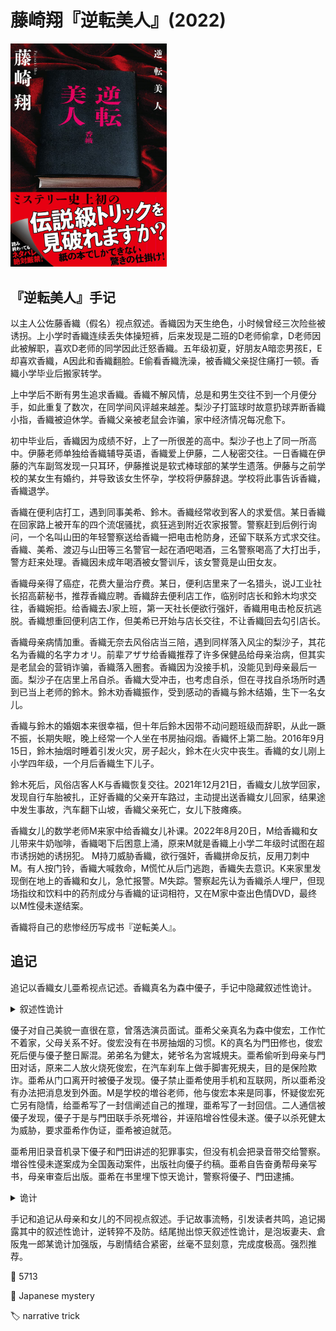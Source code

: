 # 藤崎翔『逆転美人』(2022)

<img src=images/2022_cover.jpg width=250/>

## 『逆転美人』手记

以主人公佐藤香織（假名）视点叙述。香織因为天生绝色，小时候曾经三次险些被诱拐。上小学时香織连续丢失体操短裤，后来发现是二班的D老师偷拿，D老师因此被解职，喜欢D老师的同学因此迁怒香織。五年级初夏，好朋友A暗恋男孩E，E却喜欢香織，A因此和香織翻脸。E偷看香織洗澡，被香織父亲捉住痛打一顿。香織小学毕业后搬家转学。

上中学后不断有男生追求香織。香織不解风情，总是和男生交往不到一个月便分手，如此重复了数次，在同学间风评越来越差。梨沙子打篮球时故意扔球弄断香織小指，香織被迫休学。香織父亲被老鼠会诈骗，家中经济情况每况愈下。

初中毕业后，香織因为成绩不好，上了一所很差的高中。梨沙子也上了同一所高中。伊藤老师单独给香織辅导英语，香織爱上伊藤，二人秘密交往。一日香織在伊藤的汽车副驾发现一只耳环，伊藤推说是软式棒球部的某学生遗落。伊藤与之前学校的某女生有婚约，并导致该女生怀孕，学校将伊藤辞退。学校将此事告诉香織，香織退学。

香織在便利店打工，遇到同事美希、鈴木。香織经常收到客人的求爱信。某日香織在回家路上被开车的四个流氓骚扰，疯狂逃到附近农家报警。警察赶到后例行询问，一个名叫山田的年轻警察送给香織一把电击枪防身，还留下联系方式求交往。香織、美希、渡辺与山田等三名警官一起在酒吧喝酒，三名警察喝高了大打出手，警方赶来处理。香織因未成年喝酒被女警训斥，该女警竟是山田女友。

香織母亲得了癌症，花费大量治疗费。某日，便利店里来了一名猎头，说J工业社长招高薪秘书，推荐香織应聘。香織辞去便利店工作，临别时店长和鈴木均求交往，香織婉拒。给香織去J家上班，第一天社长便欲行强奸，香織用电击枪反抗逃脱。香織想重回便利店工作，但美希已开始与店长交往，不让香織回去勾引店长。

香織母亲病情加重。香織无奈去风俗店当三陪，遇到同样落入风尘的梨沙子，其花名为香織的名字カオリ。前辈アザサ给香織推荐了许多保健品给母亲治病，但其实是老鼠会的营销诈骗，香織落入圈套。香織因为没接手机，没能见到母亲最后一面。梨沙子在店里上吊自杀。香織大受冲击，也考虑自杀，但在寻找自杀场所时遇到已当上老师的鈴木。鈴木劝香織振作，受到感动的香織与鈴木结婚，生下一名女儿。

香織与鈴木的婚姻本来很幸福，但十年后鈴木因带不动问题班级而辞职，从此一蹶不振，长期失眠，晚上经常一个人坐在书房抽闷烟。香織怀上第二胎。2016年9月15日，鈴木抽烟时睡着引发火灾，房子起火，鈴木在火灾中丧生。香織的女儿刚上小学四年级，一个月后香織生下儿子。

鈴木死后，风俗店客人K与香織恢复交往。2021年12月21日，香織女儿放学回家，发现自行车胎被扎，正好香織的父亲开车路过，主动提出送香織女儿回家，结果途中发生事故，汽车翻下山坡，香織父亲死亡，女儿下肢瘫痪。

香織女儿的数学老师M来家中给香織女儿补课。2022年8月20日，M给香織和女儿带来牛奶咖啡，香織喝下后困意上涌，原来M就是香織上小学二年级时试图在超市诱拐她的诱拐犯。
M持刀威胁香織，欲行强奸，香織拼命反抗，反用刀刺中M。有人按门铃，香織大喊救命，M慌忙从后门逃跑，香織失去意识。K来家里发现倒在地上的香織和女儿，急忙报警。M失踪。警察起先认为香織杀人埋尸，但现场指纹和饮料中的药剂成分与香織的证词相符，又在M家中查出色情DVD，最终以M性侵未遂结案。

香織将自己的悲惨经历写成书『逆転美人』。

## 追记

追记以香織女儿亜希视点记述。香織真名为森中優子，手记中隐藏叙述性诡计。

<details><summary>叙述性诡计</summary>
手记其实是亜希根据母亲口述整理。香織（優子）1983年10月生，初中入学时却被人夸像深田恭子，当时深田恭子还没有红。对话中提到的各种电视节目年代不对。香織不喜欢虫子，但手记里有许多昆虫比喻，亜希对昆虫有兴趣。
</details>

優子对自己美貌一直很在意，曾落选演员面试。亜希父亲真名为森中俊宏，工作忙不着家，父母关系不好。俊宏没有在书房抽烟的习惯。K的真名为門田修也，俊宏死后便与優子整日厮混。弟弟名为健太，姥爷名为宮城規夫。亜希偷听到母亲与門田对话，原来二人放火烧死俊宏，在汽车刹车上做手脚害死規夫，目的是保险欺诈。亜希从门口离开时被優子发现。優子禁止亜希使用手机和互联网，所以亜希没有办法把消息发到外面。M是学校的増谷老师，他与俊宏本来是同事，怀疑俊宏死亡另有隐情，给亜希写了一封信阐述自己的推理，亜希写了一封回信。二人通信被優子发现，優子于是与門田联手杀死増谷，并诬陷增谷性侵未遂。優子以杀死健太为威胁，要求亜希作伪证，亜希被迫就范。

亜希用旧录音机录下優子和門田讲述的犯罪事实，但没有机会把录音带交给警察。増谷性侵未遂案成为全国轰动案件，出版社向優子约稿。亜希自告奋勇帮母亲写书，母亲审查后出版。亜希在书里埋下惊天诡计，警察将優子、門田逮捕。

<details><summary>诡计</summary>
手记自后往前，每页左上角和右上角的字连起来读，组成隐藏句子，控诉優子的門田罪行，并向读者求救。追记也藏着一个句子。
</details>

手记和追记从母亲和女儿的不同视点叙述。手记故事流畅，引发读者共鸣，追记揭露其中的叙述性诡计，逆转猝不及防。结尾抛出惊天叙述性诡计，是泡坂妻夫、倉阪鬼一郎某诡计加强版，与剧情结合紧密，丝毫不显刻意，完成度极高。强烈推荐。

:link: 5713

:file_folder: Japanese mystery

:label: narrative trick
